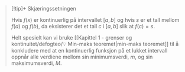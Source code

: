 > [!tip]+ Skjæringssetningen
> 
> Hvis $f(x)$ er kontinuerlig på intervallet $\left[ a,b \right]$ og hvis $s$ er et tall mellom $f(a)$ og $f(b)$, da eksisterer det et tall $c$ i $[a,b]$ slik at $f(c) = s$.
> 
> Helt spesielt kan vi bruke [[Kapittel 1 - grenser og kontinuitet/defogteo/💡 Min-maks teoremet|min-maks teoremet]] til å konkludere med at en kontinuerlig funksjon på et lukket intervall oppnår alle verdiene mellom sin minimumsverdi, $m$, og sin maksimumsverdi, $M$. 
